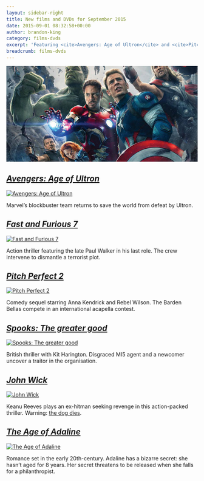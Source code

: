 ```yaml
---
layout: sidebar-right
title: New films and DVDs for September 2015
date: 2015-09-01 08:32:58+00:00
author: brandon-king
category: films-dvds
excerpt: 'Featuring <cite>Avengers: Age of Ultron</cite> and <cite>Pitch Perfect 2</cite>.'
breadcrumb: films-dvds
---
```

![Avengers: Age of Ultron](/images/featured/featured-avengers-age-of-ultron.jpg)

## [<cite>Avengers: Age of Ultron</cite>](https://suffolk.spydus.co.uk/cgi-bin/spydus.exe/ENQ/OPAC/BIBENQ/29131047?QRY=CTIBIB%3C%20IRN(50449883)&QRYTEXT=Avengers%3A%20Age%20of%20Ultron%20%5Bvideorecording%5D)

[![Avengers: Age of Ultron](http://suffolklibraries.co.uk/wp-content/uploads/2015/08/avengersageofultron.jpg)](https://suffolk.spydus.co.uk/cgi-bin/spydus.exe/ENQ/OPAC/BIBENQ/29131047?QRY=CTIBIB%3C%20IRN(50449883)&QRYTEXT=Avengers%3A%20Age%20of%20Ultron%20%5Bvideorecording%5D)

Marvel&#8217;s blockbuster team returns to save the world from defeat by Ultron.

## [<cite>Fast and Furious 7</cite>](https://suffolk.spydus.co.uk/cgi-bin/spydus.exe/ENQ/OPAC/BIBENQ/29135001?QRY=CTIBIB%3C%20IRN(25772102)&QRYTEXT=Fast%20%26%20furious%207%20%5Bvideorecording%5D)

[![Fast and Furious 7](http://suffolklibraries.co.uk/wp-content/uploads/2015/08/fastfurious7.jpg)](https://suffolk.spydus.co.uk/cgi-bin/spydus.exe/ENQ/OPAC/BIBENQ/29135001?QRY=CTIBIB%3C%20IRN(25772102)&QRYTEXT=Fast%20%26%20furious%207%20%5Bvideorecording%5D)

Action thriller featuring the late Paul Walker in his last role. The crew intervene to dismantle a terrorist plot.

## [<cite>Pitch Perfect 2</cite>](https://suffolk.spydus.co.uk/cgi-bin/spydus.exe/ENQ/OPAC/BIBENQ/29137273?QRY=CTIBIB%3C%20IRN(51851209)&QRYTEXT=Pitch%20perfect%202%20%5Bvideorecording%5D)

[![Pitch Perfect 2](http://suffolklibraries.co.uk/wp-content/uploads/2015/08/pitchperfect2.jpg)](https://suffolk.spydus.co.uk/cgi-bin/spydus.exe/ENQ/OPAC/BIBENQ/29137273?QRY=CTIBIB%3C%20IRN(51851209)&QRYTEXT=Pitch%20perfect%202%20%5Bvideorecording%5D)

Comedy sequel starring Anna Kendrick and Rebel Wilson. The Barden Bellas compete in an international acapella contest.

## [<cite>Spooks: The greater good</cite>](https://suffolk.spydus.co.uk/cgi-bin/spydus.exe/ENQ/OPAC/BIBENQ/29139483?QRY=CTIBIB%3C%20IRN(54090693)&QRYTEXT=Spooks%3A%20The%20greater%20good%20%5Bvideorecording%5D)

[![Spooks: The greater good](http://suffolklibraries.co.uk/wp-content/uploads/2015/08/spooksgreatergood.jpg)](https://suffolk.spydus.co.uk/cgi-bin/spydus.exe/ENQ/OPAC/BIBENQ/29139483?QRY=CTIBIB%3C%20IRN(54090693)&QRYTEXT=Spooks%3A%20The%20greater%20good%20%5Bvideorecording%5D)

British thriller with Kit Harington. Disgraced MI5 agent and a newcomer uncover a traitor in the organisation.

## [<cite>John Wick</cite>](https://suffolk.spydus.co.uk/cgi-bin/spydus.exe/ENQ/OPAC/BIBENQ/29141964?QRY=CTIBIB%3C%20IRN(51336517)&QRYTEXT=John%20Wick%20%5Bvideorecording%5D)

[![John Wick](http://suffolklibraries.co.uk/wp-content/uploads/2015/08/johnwick.jpg)](https://suffolk.spydus.co.uk/cgi-bin/spydus.exe/ENQ/OPAC/BIBENQ/29141964?QRY=CTIBIB%3C%20IRN(51336517)&QRYTEXT=John%20Wick%20%5Bvideorecording%5D)

Keanu Reeves plays an ex-hitman seeking revenge in this action-packed thriller. Warning: [the dog dies](http://www.doesthedogdie.com/2911666).

## [<cite>The Age of Adaline</cite>](https://suffolk.spydus.co.uk/cgi-bin/spydus.exe/ENQ/OPAC/BIBENQ/29204585?QRY=CTIBIB%3C%20IRN(52925642)&QRYTEXT=The%20age%20of%20Adaline%20%5Bvideorecording%5D)

[![The Age of Adaline](http://suffolklibraries.co.uk/wp-content/uploads/2015/08/ageofadaline.jpg)](https://suffolk.spydus.co.uk/cgi-bin/spydus.exe/ENQ/OPAC/BIBENQ/29204585?QRY=CTIBIB%3C%20IRN(52925642)&QRYTEXT=The%20age%20of%20Adaline%20%5Bvideorecording%5D)

Romance set in the early 20th-century. Adaline has a bizarre secret: she hasn&#8217;t aged for 8 years. Her secret threatens to be released when she falls for a philanthropist.
